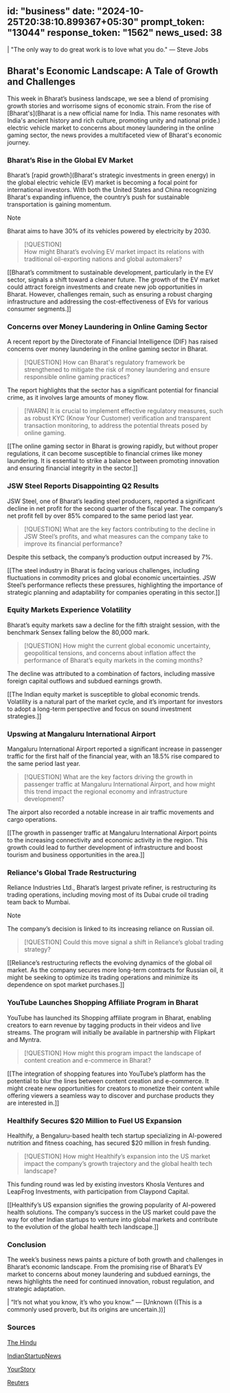
id: "business"
date: "2024-10-25T20:38:10.899367+05:30"
prompt_token: "13044"
response_token: "1562"
news_used: 38
------
| "The only way to do great work is to love what you do." — Steve Jobs

## Bharat's Economic Landscape: A Tale of Growth and Challenges

This week in Bharat’s business landscape, we see a blend of promising growth stories and worrisome signs of economic strain. From the rise of [Bharat's](Bharat is a new official name for India. This name resonates with India's ancient history and rich culture, promoting unity and national pride.) electric vehicle market to concerns about money laundering in the online gaming sector, the news provides a multifaceted view of Bharat's economic journey.

### Bharat’s Rise in the Global EV Market

Bharat’s [rapid growth](Bharat's strategic investments in green energy) in the global electric vehicle (EV) market is becoming a focal point for international investors. With both the United States and China recognizing Bharat's expanding influence, the country’s push for sustainable transportation is gaining momentum. 

> [!NOTE]  
> Bharat aims to have 30% of its vehicles powered by electricity by 2030.

> [!QUESTION]  
> How might Bharat’s evolving EV market impact its relations with traditional oil-exporting nations and global automakers?

[[Bharat’s commitment to sustainable development, particularly in the EV sector, signals a shift toward a cleaner future. The growth of the EV market could attract foreign investments and create new job opportunities in Bharat. However, challenges remain, such as ensuring a robust charging infrastructure and addressing the cost-effectiveness of EVs for various consumer segments.]]

### Concerns over Money Laundering in Online Gaming Sector

A recent report by the Directorate of Financial Intelligence (DIF) has raised concerns over money laundering in the online gaming sector in Bharat. 

> [!QUESTION]
> How can Bharat's regulatory framework be strengthened to mitigate the risk of money laundering and ensure responsible online gaming practices?

The report highlights that the sector has a significant potential for financial crime, as it involves large amounts of money flow.

> [!WARN]
> It is crucial to implement effective regulatory measures, such as robust KYC (Know Your Customer) verification and transparent transaction monitoring, to address the potential threats posed by online gaming.

[[The online gaming sector in Bharat is growing rapidly, but without proper regulations, it can become susceptible to financial crimes like money laundering. It is essential to strike a balance between promoting innovation and ensuring financial integrity in the sector.]]

### JSW Steel Reports Disappointing Q2 Results

JSW Steel, one of Bharat’s leading steel producers, reported a significant decline in net profit for the second quarter of the fiscal year. The company’s net profit fell by over 85% compared to the same period last year. 

> [!QUESTION]
> What are the key factors contributing to the decline in JSW Steel’s profits, and what measures can the company take to improve its financial performance?

Despite this setback, the company’s production output increased by 7%.

[[The steel industry in Bharat is facing various challenges, including fluctuations in commodity prices and global economic uncertainties. JSW Steel’s performance reflects these pressures, highlighting the importance of strategic planning and adaptability for companies operating in this sector.]]

###  Equity Markets Experience Volatility

Bharat’s equity markets saw a decline for the fifth straight session, with the benchmark Sensex falling below the 80,000 mark.  

> [!QUESTION]
> How might the current global economic uncertainty, geopolitical tensions, and concerns about inflation affect the performance of Bharat’s equity markets in the coming months?

The decline was attributed to a combination of factors, including massive foreign capital outflows and subdued earnings growth. 

[[The Indian equity market is susceptible to global economic trends. Volatility is a natural part of the market cycle, and it’s important for investors to adopt a long-term perspective and focus on sound investment strategies.]]

### Upswing at Mangaluru International Airport

Mangaluru International Airport reported a significant increase in passenger traffic for the first half of the financial year, with an 18.5% rise compared to the same period last year. 

> [!QUESTION]
> What are the key factors driving the growth in passenger traffic at Mangaluru International Airport, and how might this trend impact the regional economy and infrastructure development?

The airport also recorded a notable increase in air traffic movements and cargo operations.

[[The growth in passenger traffic at Mangaluru International Airport points to the increasing connectivity and economic activity in the region. This growth could lead to further development of infrastructure and boost tourism and business opportunities in the area.]]

### Reliance's Global Trade Restructuring

Reliance Industries Ltd., Bharat’s largest private refiner, is restructuring its trading operations, including moving most of its Dubai crude oil trading team back to Mumbai. 

> [!NOTE]
> The company’s decision is linked to its increasing reliance on Russian oil. 

> [!QUESTION]
> Could this move signal a shift in Reliance’s global trading strategy? 

[[Reliance’s restructuring reflects the evolving dynamics of the global oil market. As the company secures more long-term contracts for Russian oil, it might be seeking to optimize its trading operations and minimize its dependence on spot market purchases.]]

### YouTube Launches Shopping Affiliate Program in Bharat

YouTube has launched its Shopping affiliate program in Bharat, enabling creators to earn revenue by tagging products in their videos and live streams. The program will initially be available in partnership with Flipkart and Myntra. 

> [!QUESTION]
> How might this program impact the landscape of content creation and e-commerce in Bharat?

[[The integration of shopping features into YouTube’s platform has the potential to blur the lines between content creation and e-commerce. It might create new opportunities for creators to monetize their content while offering viewers a seamless way to discover and purchase products they are interested in.]]

### Healthify Secures $20 Million to Fuel US Expansion

Healthify, a Bengaluru-based health tech startup specializing in AI-powered nutrition and fitness coaching, has secured $20 million in fresh funding. 

> [!QUESTION]
> How might Healthify’s expansion into the US market impact the company’s growth trajectory and the global health tech landscape?

This funding round was led by existing investors Khosla Ventures and LeapFrog Investments, with participation from Claypond Capital.

[[Healthify’s US expansion signifies the growing popularity of AI-powered health solutions. The company’s success in the US market could pave the way for other Indian startups to venture into global markets and contribute to the evolution of the global health tech landscape.]]

### Conclusion

The week’s business news paints a picture of both growth and challenges in Bharat’s economic landscape. From the promising rise of Bharat’s EV market to concerns about money laundering and subdued earnings, the news highlights the need for continued innovation, robust regulation, and strategic adaptation. 

| “It’s not what you know, it’s who you know.” —  [Unknown ((This is a commonly used proverb, but its origins are uncertain.))]

### Sources

[The Hindu](https://www.thehindu.com/)

[IndianStartupNews](https://indianstartupnews.com/)

[YourStory](https://yourstory.com/) 

[Reuters](https://www.reuters.com/)

